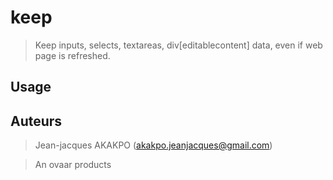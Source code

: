 # keep

> Keep inputs, selects, textareas, div[editablecontent] data, even if web page is refreshed.

## Usage


## Auteurs

> Jean-jacques AKAKPO (akakpo.jeanjacques@gmail.com)

> An ovaar products
